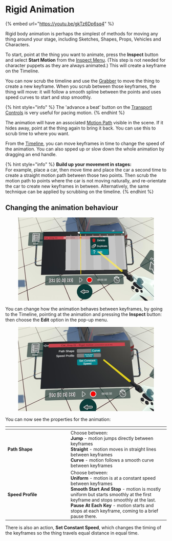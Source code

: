 # Rigid Animation

{% embed url="https://youtu.be/gkTz6Dp6sq4" %}

Rigid body animation is perhaps the simplest of methods for moving any thing around your stage, including Sketches, Shapes, Props, Vehicles and Characters.

To start, point at the thing you want to animate, press the **Inspect** button and select **Start Motion** from the [Inspect Menu](../../basics/working-with-things/#inspect-menu). (This step is not needed for character puppets as they are always animated.) This will create a keyframe on the Timeline.

You can now scrub the timeline and use the [Grabber](../../basics/core-tools/grabber.md) to move the thing to create a new keyframe. When you scrub between those keyframes, the thing will move: it will follow a smooth spline between the points and uses speed curves to start and stop smoothly.

{% hint style="info" %}
The 'advance a beat' button on the [Transport Controls](../../basics/working-with-time/#transport-controls) is very useful for pacing motion.
{% endhint %}

The animation will have an associated [Motion Path](../../basics/working-with-time/motion-paths.md) visible in the scene. If it hides away, point at the thing again to bring it back. You can use this to scrub time to where you want.&#x20;

From the [Timeline](../../basics/working-with-time/timeline.md), you can move keyframes in time to change the speed of the animation. You can also spped up or slow down the whole animation by dragging an end handle.

{% hint style="info" %}
**Build up your movement in stages:**\
For example, place a car, then move time and place the car a second time to create a straight motion path between those two points. Then scrub the motion path to points where the car is not moving naturally, and re-orientate the car to create new keyframes in between. Alternatively, the same technique can be applied by scrubbing on  the timeline.
{% endhint %}

## Changing the animation behaviour

<figure><img src="../../.gitbook/assets/DUMMY 2023-02-22 14-11-04.jpg" alt=""><figcaption></figcaption></figure>

You can change how the animation behaves between keyframes, by going to the Timeline, pointing at the animation and pressing the **Inspect** button: then choose the **Edit** option in the pop-up menu.

<figure><img src="../../.gitbook/assets/DUMMY 2023-02-22 14-11-11.jpg" alt=""><figcaption></figcaption></figure>

You can now see the properties for the animation:

<table data-header-hidden><thead><tr><th width="183"></th><th></th></tr></thead><tbody><tr><td><strong>Path Shape</strong></td><td>Choose between:<br><strong>Jump</strong> - motion jumps directly between keyframes <br><strong>Straight</strong> - motion moves in straight lines between keyframes<br><strong>Curve</strong> - motion follows a smooth curve between keyframes</td></tr><tr><td><strong>Speed Profile</strong></td><td>Choose between:<br><strong>Uniform</strong> - motion is at a constant speed between keyframes<br><strong>Smooth Start And Stop</strong> - motion is mostly uniform but starts smoothly at the first keyframe and stops smoothly at the last.<br><strong>Pause At Each Key</strong> - motion starts and stops at each keyframe, coming to a brief pause there.</td></tr></tbody></table>

There is also an action, **Set Constant Speed**, which changes the timing of the keyframes so the thing travels equal distance in equal time.
